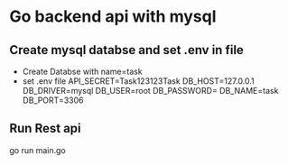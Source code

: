 
# Go backend api with mysql


## Create mysql databse and set .env in file 

- Create Databse with name=task
- set .env file
        API_SECRET=Task123123Task
        DB_HOST=127.0.0.1
        DB_DRIVER=mysql
        DB_USER=root
        DB_PASSWORD=
        DB_NAME=task
        DB_PORT=3306


## Run Rest api

go run main.go

